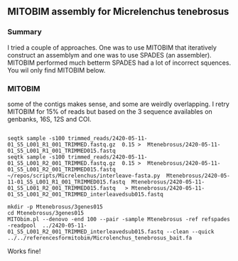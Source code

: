 ## MITOBIM assembly for Micrelenchus tenebrosus

### Summary


I tried a couple of approaches. One was to use MITOBIM that iteratively construct an assemblym and one was to use SPADES (an assembler). MITOBIM performed much betterm SPADES had a lot of incorrect squences. You wil only find MITOBIM below.

### MITOBIM

some of the contigs makes sense, and some are weirdly overlapping. I retry MITOBIM for 15% of reads but based on the 3 sequence availables on genbanks, 16S, 12S and COI. 

```

seqtk sample -s100 trimmed_reads/2420-05-11-01_S5_L001_R1_001_TRIMMED.fastq.gz  0.15 >  Mtenebrosus/2420-05-11-01_S5_L001_R1_001_TRIMMED015.fastq 
seqtk sample -s100 trimmed_reads/2420-05-11-01_S5_L001_R2_001_TRIMMED.fastq.gz  0.15 >  Mtenebrosus/2420-05-11-01_S5_L001_R2_001_TRIMMED015.fastq
~/repos/scripts/Micrelenchus/interleave-fasta.py  Mtenebrosus/2420-05-11-01_S5_L001_R1_001_TRIMMED015.fastq  Mtenebrosus/2420-05-11-01_S5_L001_R2_001_TRIMMED015.fastq   > Mtenebrosus/2420-05-11-01_S5_L001_R2_001_TRIMMED_interleavedsub015.fastq

```



```
mkdir -p Mtenebrosus/3genes015
cd Mtenebrosus/3genes015
MITObim.pl --denovo -end 100 --pair -sample Mtenebrosus -ref refspades -readpool  ../2420-05-11-01_S5_L001_R2_001_TRIMMED_interleavedsub015.fastq --clean --quick ../../referencesformitobim/Microlenchus_tenebrosus_bait.fa
```

Works fine!